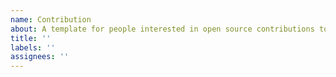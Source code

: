 ```yaml
---
name: Contribution
about: A template for people interested in open source contributions to adhere to for future reference.
title: ''
labels: ''
assignees: ''
---
```

